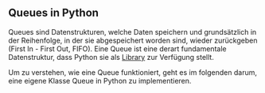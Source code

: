 ## Queues in Python

Queues sind Datenstrukturen, welche Daten speichern und grundsätzlich in der
Reihenfolge, in der sie abgespeichert worden sind, wieder zurückgeben (First In
\- First Out, FIFO). Eine Queue ist eine derart fundamentale Datenstruktur, dass
Python sie als [Library](https://docs.python.org/3/library/queue.html) zur
Verfügung stellt.

Um zu verstehen, wie eine Queue funktioniert, geht es im folgenden darum, eine
eigene Klasse Queue in Python zu implementieren.